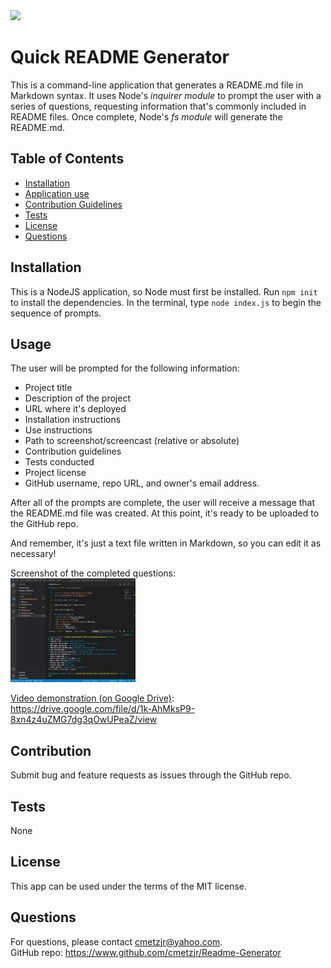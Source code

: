 <img src="https://img.shields.io/badge/license-MIT-brightgreen">

# Quick README Generator
This is a command-line application that generates a README.md file in Markdown syntax. It uses Node's *inquirer module* to prompt the user with a series of questions, requesting information that's commonly included in README files. Once complete, Node's *fs module* will generate the README.md.


## Table of Contents
* [Installation](#installation)
* [Application use](#use)
* [Contribution Guidelines](#contribution)
* [Tests](#tests)
* [License](#License)
* [Questions](#Questions)


## Installation
This is a NodeJS application, so Node must first be installed. Run `npm init` to install the dependencies. In the terminal, type `node index.js` to begin the sequence of prompts.

## Usage
The user will be prompted for the following information:
* Project title
* Description of the project
* URL where it's deployed
* Installation instructions
* Use instructions
* Path to screenshot/screencast (relative or absolute)
* Contribution guidelines
* Tests conducted
* Project license
* GitHub username, repo URL, and owner's email address.  

After all of the prompts are complete, the user will receive a message that the README.md file was created. At this point, it's ready to be uploaded to the GitHub repo.

And remember, it's just a text file written in Markdown, so you can edit it as necessary!

Screenshot of the completed questions:<br>
<img src="utils/screenshot.jpg" width="200px">

[Video demonstration (on Google Drive)](https://drive.google.com/file/d/1k-AhMksP9-8xn4z4uZMG7dg3qOwUPeaZ/view):  
https://drive.google.com/file/d/1k-AhMksP9-8xn4z4uZMG7dg3qOwUPeaZ/view

## Contribution
Submit bug and feature requests as issues through the GitHub repo.

## Tests
None

## License
This app can be used under the terms of the MIT license.

## Questions
For questions, please contact <cmetzjr@yahoo.com>.<br>
GitHub repo: https://www.github.com/cmetzjr/Readme-Generator
